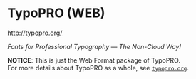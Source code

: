 
TypoPRO (WEB)
=============

http://typopro.org/

*Fonts for Professional Typography &mdash; The Non-Cloud Way!*

**NOTICE**: This is just the Web Format package of TypoPRO.<br/>
For more details about TypoPRO as a whole, see [`typopro.org`](http://typopro.org).

